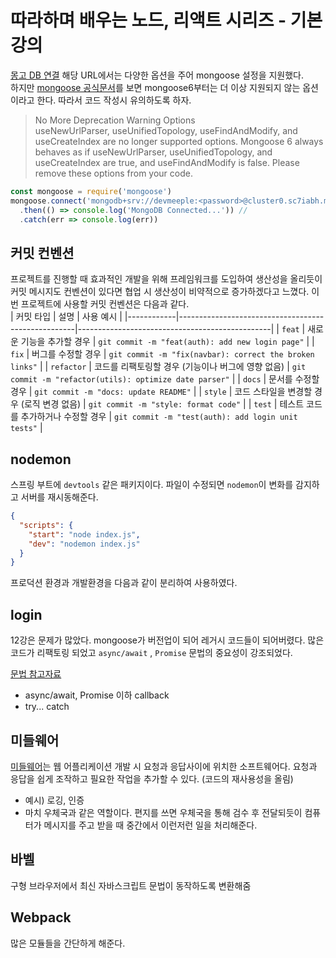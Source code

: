 # 따라하며 배우는 노드, 리액트 시리즈 - 기본 강의

[몽고 DB 연결](https://www.youtube.com/watch?v=IHjolKwrjPE&t=217s) 해당 URL에서는 다양한 옵션을 주어 mongoose 설정을 지원했다.  
하지만 [mongoose 공식문서](https://mongoosejs.com/docs/migrating_to_6.html#no-more-deprecation-warning-options)를 보면
mongoose6부터는 더 이상 지원되지 않는 옵션이라고 한다. 따라서 코드 작성시 유의하도록 하자.

> No More Deprecation Warning Options  
> useNewUrlParser, useUnifiedTopology, useFindAndModify, and useCreateIndex are no longer supported options. Mongoose 6
> always behaves as if useNewUrlParser, useUnifiedTopology, and useCreateIndex are true, and useFindAndModify is false.
> Please remove these options from your code.

```javascript
const mongoose = require('mongoose')
mongoose.connect('mongodb+srv://devmeeple:<password>@cluster0.sc7iabh.mongodb.net/?retryWrites=true&w=majority')
  .then(() => console.log('MongoDB Connected...')) //
  .catch(err => console.log(err))
```

## 커밋 컨벤션

프로젝트를 진행할 때 효과적인 개발을 위해 프레임워크를 도입하여 생산성을 올리듯이 커밋 메시지도 컨벤션이 있다면 협업 시 생산성이 비약적으로 증가하겠다고 느꼈다. 이번 프로젝트에 사용할 커밋 컨벤션은 다음과
같다.  
| 커밋 타입 | 설명 | 사용 예시 |
|------------|----------------------------------------------------|------------------------------------------------|
| `feat`     | 새로운 기능을 추가할 경우 | `git commit -m "feat(auth): add new login page"` |
| `fix`      | 버그를 수정할 경우 | `git commit -m "fix(navbar): correct the broken links"` |
| `refactor` | 코드를 리팩토링할 경우 (기능이나 버그에 영향 없음) | `git commit -m "refactor(utils): optimize date parser"` |
| `docs`     | 문서를 수정할 경우 | `git commit -m "docs: update README"`          |
| `style`    | 코드 스타일을 변경할 경우 (로직 변경 없음)          | `git commit -m "style: format code"`           |
| `test`     | 테스트 코드를 추가하거나 수정할 경우 | `git commit -m "test(auth): add login unit tests"` |

## nodemon

스프링 부트에 `devtools` 같은 패키지이다. 파일이 수정되면 `nodemon`이 변화를 감지하고 서버를 재시동해준다.

```json
{
  "scripts": {
    "start": "node index.js",
    "dev": "nodemon index.js"
  }
}

```

프로덕션 환경과 개발환경을 다음과 같이 분리하여 사용하였다.

## login

12강은 문제가 많았다. mongoose가 버전업이 되어 레거시 코드들이 되어버렸다. 많은 코드가 리팩토링 되었고 `async/await` , `Promise` 문법의 중요성이 강조되었다.

[문법 참고자료](https://ko.javascript.info/)

- async/await, Promise 이하 callback
- try... catch

## 미들웨어

[미들웨어](https://expressjs.com/ko/guide/using-middleware.html)는 웹 어플리케이션 개발 시 요청과 응답사이에 위치한 소프트웨어다. 요청과 응답을 쉽게 조작하고 필요한
작업을 추가할 수 있다. (코드의 재사용성을 올림)

- 예시) 로깅, 인증
- 마치 우체국과 같은 역할이다. 편지를 쓰면 우체국을 통해 검수 후 전달되듯이 컴퓨터가 메시지를 주고 받을 때 중간에서 이런저런 일을 처리해준다.

## 바벨

구형 브라우저에서 최신 자바스크립트 문법이 동작하도록 변환해줌

## Webpack

많은 모듈들을 간단하게 해준다.
